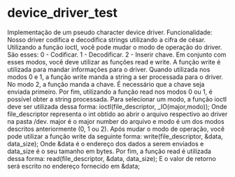 # device_driver_test
Implementação de um pseudo character device driver.
Funcionalidade:
Nosso driver codifica e decodifica strings utilizando a cifra de césar.
Utilizando a função ioctl, você pode mudar o modo de operação do driver.
São esses:
0 - Codificar.
1 - Decodificar.
2 - Inserir chave.
Em conjunto com esses modos, você deve utilizar as funções read e write.
A função write é utilizada para mandar informações para o driver.
Quando utilizada nos modos 0 e 1, a função write manda a string a ser processada para o driver.
No modo 2, a função manda a chave.
É necessário que a chave seja enviada primeiro.
Por fim, utilizando a função read nos modos 0 ou 1, é possível obter a string processada.
Para selecionar um modo, a função ioctl deve ser utilizada dessa forma:
ioctl(file_descriptor, _IO(major,modo));
Onde file_descriptor representa o int obtido ao abrir o arquivo respectivo ao driver na pasta /dev.
major é o major number do arquivo e modo é um dos modos descritos anteriormente (0, 1 ou 2).
Após mudar o modo de operação, você pode utilizar a função write da seguinte forma:
write(file_descriptor, &data, data_size);
Onde &data é o endereço dos dados a serem enviados e data_size é o seu tamanho em bytes.
Por fim, a função read é utilizada dessa forma:
read(file_descriptor, &data, data_size);
E o valor de retorno será escrito no endereço fornecido em &data;
